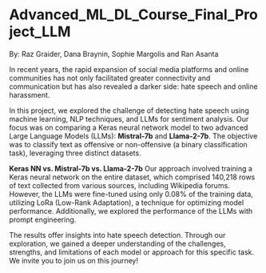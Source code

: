# Advanced_ML_DL_Course_Final_Project_LLM
By: Raz Graider, Dana Braynin, Sophie Margolis and Ran Asanta

In recent years, the rapid expansion of social media platforms and online communities has not only facilitated greater connectivity and communication but has also revealed a darker side: hate speech and online harassment.

In this project, we explored the challenge of detecting hate speech using machine learning, NLP techniques, and LLMs for sentiment analysis. Our focus was on comparing a Keras neural network model to two advanced Large Language Models (LLMs): **Mistral-7b** and **Llama-2-7b**. The objective was to classify text as offensive or non-offensive (a binary classification task), leveraging three distinct datasets.

**Keras NN vs. Mistral-7b vs. Llama-2-7b**
Our approach involved training a Keras neural network on the entire dataset, which comprised 140,218 rows of text collected from various sources, including Wikipedia forums. However, the LLMs were fine-tuned using only 0.08% of the training data, utilizing LoRa (Low-Rank Adaptation), a technique for optimizing model performance. Additionally, we explored the performance of the LLMs with prompt engineering.

The results offer insights into hate speech detection. Through our exploration, we gained a deeper understanding of the challenges, strengths, and limitations of each model or approach for this specific task. We invite you to join us on this journey!
